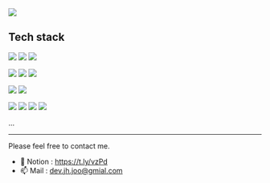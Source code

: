 <img src="https://capsule-render.vercel.app/api?type=Waving&color=0:EEFF00,100:a82da8&height=300&section=header&text=Payment%20developer&fontSize=70" />


Tech stack
---
<img src="https://img.shields.io/badge/Java-007396?style=flat-square&logo=Java&logoColor=white"> <img src="https://img.shields.io/badge/SpringBoot-6DB33F?style=flat-square&logo=SpringBoot&logoColor=white"> <img src="https://img.shields.io/badge/Hibernate-59666C?style=flat-square&logo=Hibernate&logoColor=white">

<img src="https://img.shields.io/badge/JavaScript-F7DF1E?style=flat-square&logo=JavaScript&logoColor=white"> <img src="https://img.shields.io/badge/TypeScript-3178C6?style=flat-square&logo=TypeScript&logoColor=white"> <img src="https://img.shields.io/badge/Sequelize-52B0E7?style=flat-square&logo=Sequelize&logoColor=white"/>

<img src="https://img.shields.io/badge/MySQL-4479A1?style=flat-square&logo=MySQL&logoColor=white"> <img src="https://img.shields.io/badge/MariaDB-003545?style=flat-square&logo=MariaDB&logoColor=white">

<img src="https://img.shields.io/badge/Git-F05032?style=flat-square&logo=Git&logoColor=white"> <img src="https://img.shields.io/badge/GitHub-181717?style=flat-square&logo=GitHub&logoColor=white"> <img src="https://img.shields.io/badge/Bitbucket-0052CC?style=flat-square&logo=Bitbucket&logoColor=white"> <img src="https://img.shields.io/badge/Jenkins-181717?style=flat-square&logo=Jenkins&logoColor=white">

...

<!-- <img src="https://img.shields.io/badge/Jenkins-D24939?style=flat-square&logo=Jenkins&logoColor=white"> -->

---
Please feel free to contact me. 
- 📝 Notion : https://t.ly/vzPd
- 📫 Mail : dev.jh.joo@gmial.com 


<!--
- 🔭 I’m currently working on ...
- 🌱 I’m currently learning ...
- 👯 I’m looking to collaborate on ...
- 🤔 I’m looking for help with ...
- 💬 Ask me about ...
- 😄 Pronouns: ...
- ⚡ Fun fact: ...
-->
